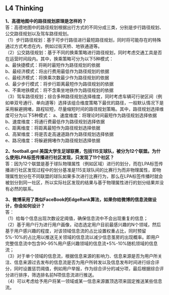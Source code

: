 ## L4 Thinking  
**1、高德地图中的路径规划原理是怎样的？**  
答：高德地图中的路径规划根据出行方式的不同分成三类，分别是步行路径规划、公交路径规划以及驾车路径规划。  
（1）步行路径规划：基于可步行路径进行最短路径规划，同时将可能存在的特殊通过方式考虑在内，例如过街天桥、地铁通道等。  
（2）公交路径规划：基于不同的换乘策略进行路径规划，同时考虑交通工具是否在运营时间段内。其中，换乘策略可分为以下5种模式：  
a、最快捷模式：将耗时最短作为路径规划的依据  
b、最经济模式：将出行费用最低作为路径规划的依据  
c、最经济模式：将换乘次数最少作为路径规划的依据  
d、最少步行模式：将步行距离最短作为路径规划的依据  
e、不乘地铁模式：将不含乘坐地铁作为路径规划的依据  
（3）驾车路径规划；综合多种路径规划选择维度，同时考虑车辆可行驶区间（例如单双号通行、单向道等）选择该组合维度策略下最优的路径，一般默认情况下是采用躲避拥堵，路程较短，尽量缩短时间的路径规划策略。其中，路径规划选择维度可分为以下5种模式：
a、速度维度：将理论时间最短作为路径规划选择依据  
b、速度维度：将通行费最低作为路径规划选择依据  
c、距离维度：将距离最短作为路径规划选择依据  
d、高架维度：将是否走高速道路作为路径规划选择依据  
e、路况维度：将躲避拥堵作为路径规划选择依据  
 
**2、football.gml 美国大学生足球联赛，包括115支球队，被分为12个联盟。为什么使用LPA标签传播进行社区发现，只发现了11个社区？**  
答：因为12个联盟是基于球队物理属性（例如区域）进行的划分，而在LPA标签传播进行社区发现过程中的划分基准是115支球队间的比赛行为而非物理属性，即物理属性划分在不同联盟的球队如果多次进行比赛行为，那么在LPA标签传播时就会被划分到同一社区，所以实际社区发现的结果与基于物理属性进行的划分结果并没有必然的联系。  

**3、微博采用了类似FaceBook的EdgeRank算法，如果你给微博的信息流做设计，你会如何设计？**  
答：  
（1）给每个信息出现次数设定阈值，确保信息流中不会出现重复的信息；  
（2）基于用户行为进行用户画像，动态选定用户目前最感兴趣的N个领域，然后基于用户感兴趣的程度，对该领域信息流的占比设置权重占比，同时预留5%-10%的占比用以推送无关领域的信息流以减少信息茧房的出现概率。即用户完整信息流中包含90-95%用户感兴趣领域的信息流+5%-10%随机领域的信息流；  
（3）对于单个领域的信息流，根据信息来源的影响力、信息来源是否为用户所关注、信息来源过去发布的信息流是否为用户所转发以及信息发布时间进行综合评分，同时设置惩罚阈值，例如用户举报，作为综合评分的减分项，最后根据综合评分进行排序，筛选排名前N项信息流进行推送。  
（4）可以考虑给予用户将某一领域或某一信息来源置顶选项来固定推送某些信息流。  

